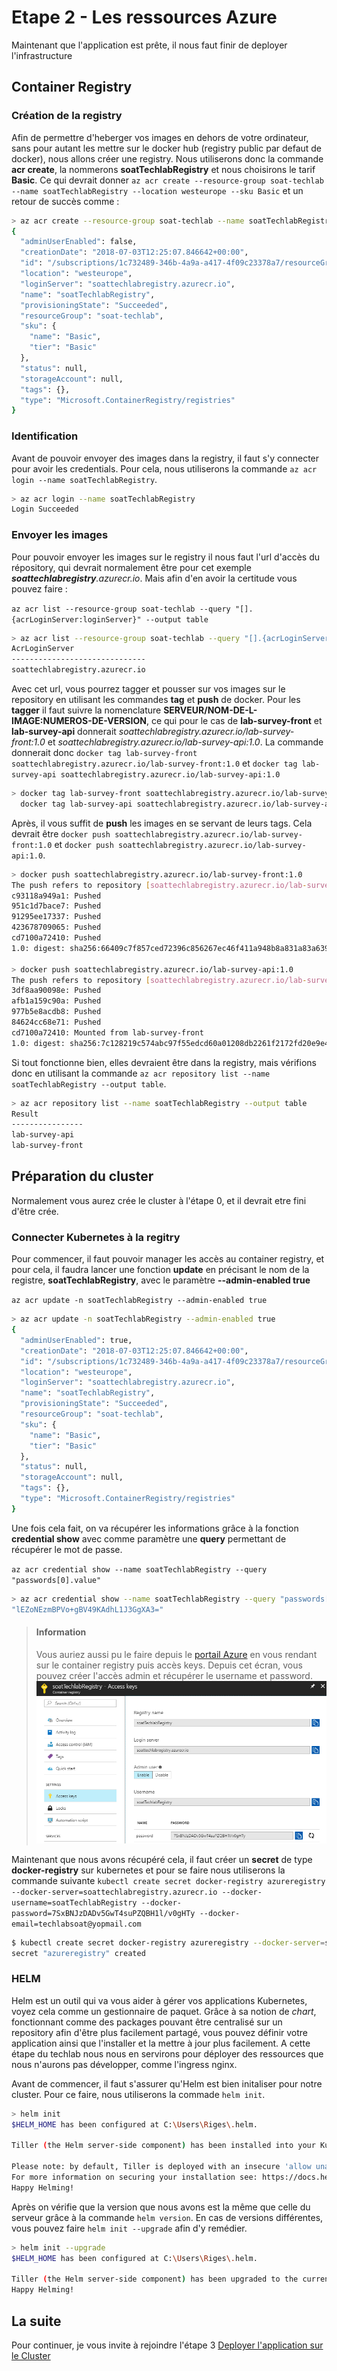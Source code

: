 # Etape 2 - Les ressources Azure

Maintenant que l'application est prête, il nous faut finir de deployer l'infrastructure

## Container Registry

### Création de la registry

Afin de permettre d'heberger vos images en dehors de votre ordinateur, sans pour autant les mettre sur le docker hub (registry public par defaut de docker), nous allons créer une registry. Nous utiliserons donc la commande **acr create**, la nommerons **soatTechlabRegistry** et nous choisirons le tarif **Basic**. Ce qui devrait donner `az acr create --resource-group soat-techlab --name soatTechlabRegistry --location westeurope --sku Basic` et un retour de succès comme :

```sh
> az acr create --resource-group soat-techlab --name soatTechlabRegistry --location westeurope --sku Basic
{
  "adminUserEnabled": false,
  "creationDate": "2018-07-03T12:25:07.846642+00:00",
  "id": "/subscriptions/1c732489-346b-4a9a-a417-4f09c23378a7/resourceGroups/soat-techlab/providers/Microsoft.ContainerRegistry/registries/soatTechlabRegistry",
  "location": "westeurope",
  "loginServer": "soattechlabregistry.azurecr.io",
  "name": "soatTechlabRegistry",
  "provisioningState": "Succeeded",
  "resourceGroup": "soat-techlab",
  "sku": {
    "name": "Basic",
    "tier": "Basic"
  },
  "status": null,
  "storageAccount": null,
  "tags": {},
  "type": "Microsoft.ContainerRegistry/registries"
}
```

### Identification

Avant de pouvoir envoyer des images dans la registry, il faut s'y connecter pour avoir les credentials. Pour cela, nous utiliserons la commande `az acr login --name soatTechlabRegistry`.

```sh
> az acr login --name soatTechlabRegistry
Login Succeeded
```

### Envoyer les images

Pour pouvoir envoyer les images sur le registry il nous faut l'url d'accès du répository, qui devrait normalement être pour cet exemple _**soattechlabregistry**.azurecr.io_. Mais afin d'en avoir la certitude vous pouvez faire :

`az acr list --resource-group soat-techlab --query "[].{acrLoginServer:loginServer}" --output table`

```sh
> az acr list --resource-group soat-techlab --query "[].{acrLoginServer:loginServer}" --output table
AcrLoginServer
------------------------------
soattechlabregistry.azurecr.io
```

Avec cet url, vous pourrez tagger et pousser sur vos images sur le repository en utilisant les commandes **tag** et **push** de docker. Pour les **tagger** il faut suivre la nomenclature **SERVEUR/NOM-DE-L-IMAGE:NUMEROS-DE-VERSION**, ce qui pour le cas de **lab-survey-front** et **lab-survey-api** donnerait _soattechlabregistry.azurecr.io/lab-survey-front:1.0_ et _soattechlabregistry.azurecr.io/lab-survey-api:1.0_. La commande donnerait donc `docker tag lab-survey-front soattechlabregistry.azurecr.io/lab-survey-front:1.0` et `docker tag lab-survey-api soattechlabregistry.azurecr.io/lab-survey-api:1.0`

```sh
> docker tag lab-survey-front soattechlabregistry.azurecr.io/lab-survey-front:1.0
  docker tag lab-survey-api soattechlabregistry.azurecr.io/lab-survey-api:1.0
```

Après, il vous suffit de **push** les images en se servant de leurs tags. Cela devrait être `docker push soattechlabregistry.azurecr.io/lab-survey-front:1.0` et `docker push soattechlabregistry.azurecr.io/lab-survey-api:1.0`.

```sh
> docker push soattechlabregistry.azurecr.io/lab-survey-front:1.0
The push refers to repository [soattechlabregistry.azurecr.io/lab-survey-front]
c93118a949a1: Pushed
951c1d7bace7: Pushed
91295ee17337: Pushed
423678709065: Pushed
cd7100a72410: Pushed
1.0: digest: sha256:66409c7f857ced72396c856267ec46f411a948b8a831a83a6394c6c5c70fa506 size: 1364

> docker push soattechlabregistry.azurecr.io/lab-survey-api:1.0
The push refers to repository [soattechlabregistry.azurecr.io/lab-survey-api]
3df8aa90098e: Pushed
afb1a159c90a: Pushed
977b5e8acdb8: Pushed
84624cc68e71: Pushed
cd7100a72410: Mounted from lab-survey-front
1.0: digest: sha256:7c128219c574abc97f55edcd60a01208db2261f2172fd20e9e4b5a26f87fe7ab size: 1367
```

Si tout fonctionne bien, elles devraient être dans la registry, mais vérifions donc en utilisant la commande `az acr repository list --name soatTechlabRegistry --output table`.

```sh
> az acr repository list --name soatTechlabRegistry --output table
Result
----------------
lab-survey-api
lab-survey-front
```

## Préparation du cluster

Normalement vous aurez crée le cluster à l'étape 0, et il devrait etre fini d'être crée.

### Connecter Kubernetes à la regitry

Pour commencer, il faut pouvoir manager les accès au container registry, et pour cela, il faudra lancer une fonction **update** en précisant le nom de la registre, **soatTechlabRegistry**, avec le paramètre **--admin-enabled true**

`az acr update -n soatTechlabRegistry --admin-enabled true`

```sh
> az acr update -n soatTechlabRegistry --admin-enabled true
{
  "adminUserEnabled": true,
  "creationDate": "2018-07-03T12:25:07.846642+00:00",
  "id": "/subscriptions/1c732489-346b-4a9a-a417-4f09c23378a7/resourceGroups/soat-techlab/providers/Microsoft.ContainerRegistry/registries/soatTechlabRegistry",
  "location": "westeurope",
  "loginServer": "soattechlabregistry.azurecr.io",
  "name": "soatTechlabRegistry",
  "provisioningState": "Succeeded",
  "resourceGroup": "soat-techlab",
  "sku": {
    "name": "Basic",
    "tier": "Basic"
  },
  "status": null,
  "storageAccount": null,
  "tags": {},
  "type": "Microsoft.ContainerRegistry/registries"
}
```

Une fois cela fait, on va récupérer les informations grâce à la fonction **credential show** avec comme paramètre une **query** permettant de récupérer le mot de passe.

`az acr credential show --name soatTechlabRegistry --query "passwords[0].value"`

```sh
> az acr credential show --name soatTechlabRegistry --query "passwords[0].value"
"lEZoNEzmBPVo+gBV49KAdhL1J3GgXA3="
```

> #### Information
>
> Vous auriez aussi pu le faire depuis le [portail Azure](https://portal.azure.com) en vous rendant sur le container registry puis accès keys. Depuis cet écran, vous pouvez créer l'accès admin et récupérer le username et password.
> ![azure container registry access keys](assets/etape2-acr-credential.png)

Maintenant que nous avons récupéré cela, il faut créer un **secret** de type **docker-registry** sur kubernetes et pour se faire nous utiliserons la commande suivante `kubectl create secret docker-registry azureregistry --docker-server=soattechlabregistry.azurecr.io --docker-username=soatTechlabRegistry --docker-password=7SxBNJzDADv5GwT4suPZQBH1l/v0gHTy --docker-email=techlabsoat@yopmail.com`

```sh
$ kubectl create secret docker-registry azureregistry --docker-server=soattechlabregistry.azurecr.io --docker-username=soatTechlabRegistry --docker-password=7SxBNJzDADv5GwT4suPZQBH1l/v0gHTy --docker-email=techlabsoat@yopmail.com
secret "azureregistry" created
```

### HELM

Helm est un outil qui va vous aider à gérer vos applications Kubernetes, voyez cela comme un gestionnaire de paquet. Grâce à sa notion de _chart_, fonctionnant comme des packages pouvant être centralisé sur un repository afin d'être plus facilement partagé, vous pouvez définir votre application ainsi que l'installer et la mettre à jour plus facilement. A cette étape du techlab nous nous en servirons pour déployer des ressources que nous n'aurons pas développer, comme l'ingress nginx.

Avant de commencer, il faut s'assurer qu'Helm est bien initaliser pour notre cluster. Pour ce faire, nous utiliserons la commade `helm init`.

```sh
> helm init
$HELM_HOME has been configured at C:\Users\Riges\.helm.

Tiller (the Helm server-side component) has been installed into your Kubernetes Cluster.

Please note: by default, Tiller is deployed with an insecure 'allow unauthenticated users' policy.
For more information on securing your installation see: https://docs.helm.sh/using_helm/#securing-your-helm-installation
Happy Helming!
```

Après on vérifie que la version que nous avons est la même que celle du serveur grâce à la commande `helm version`. En cas de versions différentes, vous pouvez faire `helm init --upgrade` afin d'y remédier.

```sh
> helm init --upgrade
$HELM_HOME has been configured at C:\Users\Riges\.helm.

Tiller (the Helm server-side component) has been upgraded to the current version.
Happy Helming!
```

## La suite

Pour continuer, je vous invite à rejoindre l'étape 3 <a href="./3 - Deployer l'application sur le Cluster.md">Deployer l'application sur le Cluster</a>
